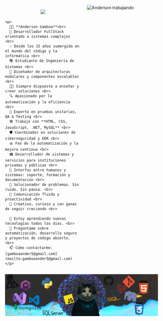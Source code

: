 <div style="display: flex; justify-content: space-between; gap: 20px;">
  <!-- TEXTO SOBRE MÍ -->
  <div style="flex: 1; max-width: 50%; min-width: 250px;">
    <p align="center">
      <a href="https://github.com/DenverCoder1/readme-typing-svg">
        <img src="https://readme-typing-svg.herokuapp.com?font=Fira+Code&color=00FFFF&size=22&center=true&vCenter=true&width=1000&lines=Salu2...+bienvenido+a+mi+lado+de+la+red;Yo+soy...+Anderson+Gamboa;FullStack+Developer+y+aprendiz+eterno;Hackear+no+es+romper+....+es+entender;Observo,+Analizo,+Automatizo,+Soluciono;¿Tienes+consultas?+Contáctame.">
      </a>
    </p>

    <p>
      🧑‍💻 **Anderson Gamboa**<br>
      👾 Desarrollador FullStack orientado a sistemas complejos <br>
      💡 Desde los 15 años sumergido en el mundo del código y la informática <br>
      📚 Estudiante de Ingeniería de Sistemas <br>
      🧬 Diseñador de arquitecturas modulares y componentes escalables <br>
      👨‍🏫 Siempre dispuesto a enseñar y crear soluciones <br>
      🔍 Apasionado por la automatización y la eficiencia <br>
      🧪 Experto en pruebas unitarias, QA & Testing <br>
      🛠️ Trabajo con **HTML, CSS, JavaScript, .NET, MySQL** <br>
      🛡️ Coordinador en soluciones de ciberseguridad y EDR <br>
      📊 Fan de la automatización y la mejora continua <br>
      📻 Desarrollador de sistemas y servicios para instituciones privadas y públicas <br>
      🤝 Interfaz entre humanos y sistemas: soporte, formación y documentación <br>
      🎯 Solucionador de problemas. Sin ruido. Sin pausa. <br>
      💬 Comunicación fluida y proactividad <br>
      🧩 Creativo, curioso y con ganas de seguir creciendo <br>

      🌱 Estoy aprendiendo nuevas tecnologías todos los días. <br>
      💬 Pregúntame sobre automatización, desarrollo seguro y proyectos de código abierto. <br>
      📫 Cómo contactarme: [gamboaander5@gmail.com](mailto:gamboaander5@gmail.com)
    </p>
  </div>

  <!-- IMAGEN GIF A LA DERECHA -->
  <div style="flex: 1; max-width: 40%; min-width: 250px;">
    <img src="https://raw.githubusercontent.com/a1neo/a1neo/main/images/imagebannerwoman.gif" alt="Anderson trabajando" width="100%" />
  </div>
</div>

<!-- BANNER AL PIE -->
<p align="center">
  <img src="https://raw.githubusercontent.com/a1neo/a1neo/main/images/cucobannergithub.png" alt="Banner de bienvenida" />
</p>
